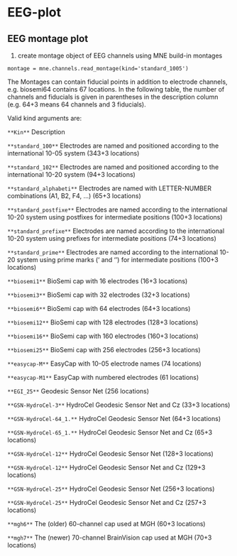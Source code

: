 # EEG-plot

## EEG montage plot

1. create montage object of EEG channels using MNE build-in montages

```
montage = mne.channels.read_montage(kind='standard_1005')
```

The Montages can contain fiducial points in addition to electrode channels, e.g. biosemi64 contains 67 locations. In the following table, the number of channels and fiducials is given in parentheses in the description column (e.g. 64+3 means 64 channels and 3 fiducials).

Valid kind arguments are:

`**Kin**`                      Description

`**standard_100**`         Electrodes are named and positioned according to the international 10-05 system (343+3 locations)

`**standard_102**`        Electrodes are named and positioned according to the international 10-20 system (94+3 locations)

`**standard_alphabeti**`        Electrodes are named with LETTER-NUMBER combinations (A1, B2, F4, …) (65+3 locations)

`**standard_postfixe**`        Electrodes are named according to the international 10-20 system using postfixes for intermediate positions (100+3 locations)

`**standard_prefixe**`        Electrodes are named according to the international 10-20 system using prefixes for intermediate positions (74+3 locations)

`**standard_prime**`        Electrodes are named according to the international 10-20 system using prime marks (‘ and ‘’) for intermediate positions (100+3 locations)

`**biosemi1**`        BioSemi cap with 16 electrodes (16+3 locations)

`**biosemi3**`        BioSemi cap with 32 electrodes (32+3 locations)

`**biosemi6**`        BioSemi cap with 64 electrodes (64+3 locations)

`**biosemi12**`        BioSemi cap with 128 electrodes (128+3 locations)

`**biosemi16**`        BioSemi cap with 160 electrodes (160+3 locations)

`**biosemi25**`        BioSemi cap with 256 electrodes (256+3 locations)

`**easycap-M**`        EasyCap with 10-05 electrode names (74 locations)

`**easycap-M1**`        EasyCap with numbered electrodes (61 locations)

`**EGI_25**`        Geodesic Sensor Net (256 locations)

`**GSN-HydroCel-3**`        HydroCel Geodesic Sensor Net and Cz (33+3 locations)

`**GSN-HydroCel-64_1.**`        HydroCel Geodesic Sensor Net (64+3 locations)

`**GSN-HydroCel-65_1.**`        HydroCel Geodesic Sensor Net and Cz (65+3 locations)

`**GSN-HydroCel-12**`        HydroCel Geodesic Sensor Net (128+3 locations)

`**GSN-HydroCel-12**`        HydroCel Geodesic Sensor Net and Cz (129+3 locations)

`**GSN-HydroCel-25**`        HydroCel Geodesic Sensor Net (256+3 locations)

`**GSN-HydroCel-25**`        HydroCel Geodesic Sensor Net and Cz (257+3 locations)

`**mgh6**`        The (older) 60-channel cap used at MGH (60+3 locations)

`**mgh7**`        The (newer) 70-channel BrainVision cap used at MGH (70+3 locations)
